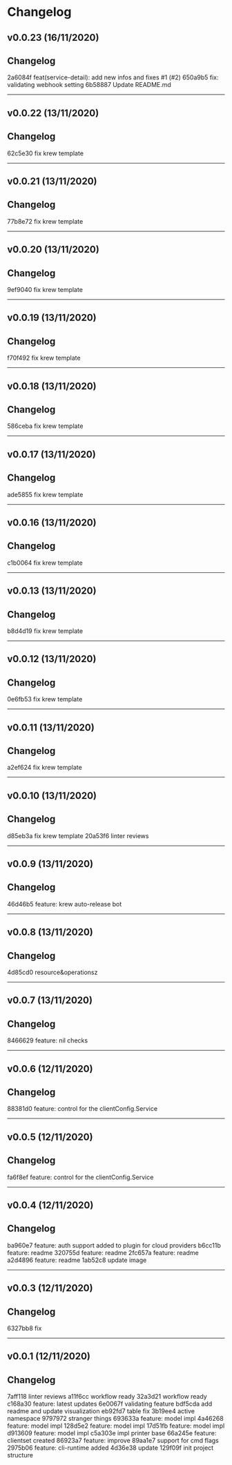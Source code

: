 # Changelog

## v0.0.23 (16/11/2020)


## Changelog

2a6084f feat(service-detail): add new infos and fixes #1 (#2)
650a9b5 fix: validating webhook setting
6b58887 Update README.md



---

## v0.0.22 (13/11/2020)


## Changelog

62c5e30 fix krew template



---

## v0.0.21 (13/11/2020)


## Changelog

77b8e72 fix krew template



---

## v0.0.20 (13/11/2020)


## Changelog

9ef9040 fix krew template



---

## v0.0.19 (13/11/2020)


## Changelog

f70f492 fix krew template



---

## v0.0.18 (13/11/2020)


## Changelog

586ceba fix krew template



---

## v0.0.17 (13/11/2020)


## Changelog

ade5855 fix krew template



---

## v0.0.16 (13/11/2020)


## Changelog

c1b0064 fix krew template



---

## v0.0.13 (13/11/2020)


## Changelog

b8d4d19 fix krew template



---

## v0.0.12 (13/11/2020)


## Changelog

0e6fb53 fix krew template



---

## v0.0.11 (13/11/2020)


## Changelog

a2ef624 fix krew template



---

## v0.0.10 (13/11/2020)


## Changelog

d85eb3a fix krew template
20a53f6 linter reviews



---

## v0.0.9 (13/11/2020)


## Changelog

46d46b5 feature: krew auto-release bot



---

## v0.0.8 (13/11/2020)


## Changelog

4d85cd0 resource&operationsz



---

## v0.0.7 (13/11/2020)


## Changelog

8466629 feature: nil checks



---

## v0.0.6 (12/11/2020)


## Changelog

88381d0 feature: control for the clientConfig.Service



---

## v0.0.5 (12/11/2020)


## Changelog

fa6f8ef feature: control for the clientConfig.Service



---

## v0.0.4 (12/11/2020)


## Changelog

ba960e7 feature: auth support added to plugin for cloud providers
b6cc11b feature: readme
320755d feature: readme
2fc657a feature: readme
a2d4896 feature: readme
1ab52c8 update image



---

## v0.0.3 (12/11/2020)


## Changelog

6327bb8 fix



---

## v0.0.1 (12/11/2020)


## Changelog

7aff118 linter reviews
a11f6cc workflow ready
32a3d21 workflow ready
c168a30 feature: latest updates
6e0067f validating feature
bdf5cda add readme and update visualization
eb92fd7 table fix
3b19ee4 active namespace
9797972 stranger things
693633a feature: model impl
4a46268 feature: model impl
128d5e2 feature: model impl
17d51fb feature: model impl
d913609 feature: model impl
c5a303e impl printer base
66a245e feature: clientset created
86923a7 feature: improve
89aa1e7 support for cmd flags
2975b06 feature: cli-runtime added
4d36e38 update
129f09f init project structure


